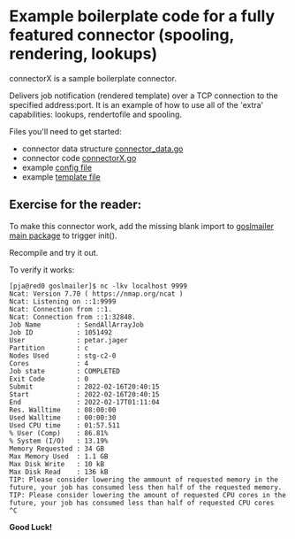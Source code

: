 # Example boilerplate code for a fully featured connector (spooling, rendering, lookups)

connectorX is a sample boilerplate connector. 

Delivers job notification (rendered template) over a TCP connection to the specified address:port.
It is an example of how to use all of the 'extra' capabilities: lookups, rendertofile and spooling.

Files you'll need to get started:

* connector data structure [connector_data.go](./connector_data.go)
* connector code [connectorX.go](./connectorX.go)
* example [config file](./goslmailer.conf)
* example [template file](./conX.tmpl)

## Exercise for the reader:

To make this connector work, add the missing blank import to [goslmailer main package](../../cmd/goslmailer/goslmailer.go) to trigger init().

Recompile and try it out.

To verify it works:

```
[pja@red0 goslmailer]$ nc -lkv localhost 9999                                                                                                                                                                     
Ncat: Version 7.70 ( https://nmap.org/ncat )
Ncat: Listening on ::1:9999
Ncat: Connection from ::1.
Ncat: Connection from ::1:32848.
Job Name         : SendAllArrayJob
Job ID           : 1051492
User             : petar.jager
Partition        : c
Nodes Used       : stg-c2-0
Cores            : 4
Job state        : COMPLETED
Exit Code        : 0
Submit           : 2022-02-16T20:40:15
Start            : 2022-02-16T20:40:15
End              : 2022-02-17T01:11:04
Res. Walltime    : 08:00:00
Used Walltime    : 00:00:30
Used CPU time    : 01:57.511
% User (Comp)    : 86.81%
% System (I/O)   : 13.19%
Memory Requested : 34 GB
Max Memory Used  : 1.1 GB
Max Disk Write   : 10 kB
Max Disk Read    : 136 kB
TIP: Please consider lowering the ammount of requested memory in the future, your job has consumed less then half of the requested memory.                                                                        
TIP: Please consider lowering the amount of requested CPU cores in the future, your job has consumed less than half of requested CPU cores                                                                        
^C
```

**Good Luck!**